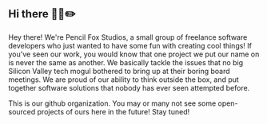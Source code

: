 ## Hi there 👋🦊✏️

Hey there! We're Pencil Fox Studios, a small group of freelance software developers who just wanted to have some fun with creating cool things! If you've seen our work, you would know that one project we put our name on is never the same as another. We basically tackle the issues that no big Silicon Valley tech mogul bothered to bring up at their boring board meetings. We are proud of our ability to think outside the box, and put together software solutions that nobody has ever seen attempted before.

This is our github organization. You may or many not see some open-sourced projects of ours here in the future! Stay tuned!

<!--

**Here are some ideas to get you started:**

🙋‍♀️ A short introduction - what is your organization all about?
🌈 Contribution guidelines - how can the community get involved?
👩‍💻 Useful resources - where can the community find your docs? Is there anything else the community should know?
🍿 Fun facts - what does your team eat for breakfast?
🧙 Remember, you can do mighty things with the power of [Markdown](https://docs.github.com/github/writing-on-github/getting-started-with-writing-and-formatting-on-github/basic-writing-and-formatting-syntax)
-->
